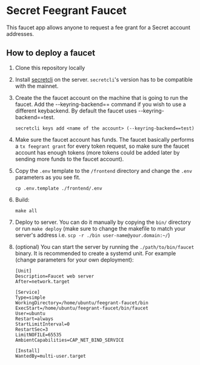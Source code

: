 # Secret Feegrant Faucet

This faucet app allows anyone to request a fee grant for a Secret account addresses.

## How to deploy a faucet

1. Clone this repository locally

2. Install [secretcli](https://github.com/scrtlabs/SecretNetwork/releases) on the server. `secretcli`'s version has to be compatible with the mainnet.

3. Create the the faucet account on the machine that is going to run the faucet. Add the --keyring-backend== command if you wish to use a different keybackend. By default the faucet uses --keyring-backend==test.
    ```
    secretcli keys add <name of the account> (--keyring-backend==test)
    ```

4. Make sure the faucet account has funds. The faucet basically performs a `tx feegrant grant` for every token request, so make sure the faucet account has enough tokens (more tokens could be added later by sending more funds to the faucet account).

5. Copy the `.env` template to the `/frontend` directory and change the `.env` parameters as you see fit.
    ```
    cp .env.template ./frontend/.env
    ```
    
6. Build:
    ```
    make all
    ```

7. Deploy to server. You can do it manually by copying the `bin/` directory or run `make deploy` (make sure to change the makefile to match your server's address i.e. `scp -r ./bin user-name@your.domain:~/`)


8. (optional) You can start the server by running the `./path/to/bin/faucet` binary. It is recommended to create a systemd unit. For example (change parameters for your own deployment):
    ```
    [Unit]
    Description=Faucet web server
    After=network.target

    [Service]
    Type=simple
    WorkingDirectory=/home/ubuntu/feegrant-faucet/bin
    ExecStart=/home/ubuntu/feegrant-faucet/bin/faucet
    User=ubuntu
    Restart=always
    StartLimitInterval=0
    RestartSec=3
    LimitNOFILE=65535
    AmbientCapabilities=CAP_NET_BIND_SERVICE

    [Install]
    WantedBy=multi-user.target
    ```

